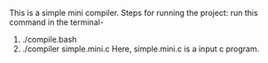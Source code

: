 This is a simple mini compiler.
Steps for running the project:
run this command in the terminal-
1) ./compile.bash
2) ./compiler simple.mini.c
   Here, simple.mini.c is a input c program.

